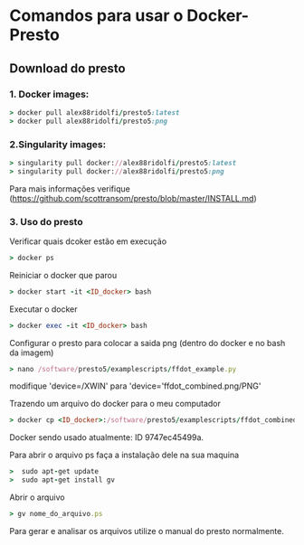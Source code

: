 # Comandos para usar o Docker-Presto

## Download do presto 

### 1. Docker images:
```Ruby
> docker pull alex88ridolfi/presto5:latest
> docker pull alex88ridolfi/presto5:png
```
### 2.Singularity images:
```Ruby
> singularity pull docker://alex88ridolfi/presto5:latest
> singularity pull docker://alex88ridolfi/presto5:png
```
Para mais informações verifique (https://github.com/scottransom/presto/blob/master/INSTALL.md)

### 3. Uso do presto

Verificar quais dcoker estão em execução 
```Ruby
> docker ps
```
Reiniciar o docker que parou 
```Ruby
> docker start -it <ID_docker> bash
```
Executar o docker 
```Ruby
> docker exec -it <ID_docker> bash
```
Configurar o presto para colocar a saida png  (dentro do docker e no bash da imagem)
```Ruby
> nano /software/presto5/examplescripts/ffdot_example.py
 ```
modifique 'device=/XWIN' para 'device='ffdot_combined.png/PNG'

Trazendo um arquivo do docker para o meu computador 
```Ruby
> docker cp <ID_docker>:/software/presto5/examplescripts/ffdot_combined.png /home/rafaely 
```
Docker sendo usado atualmente: ID 9747ec45499a.


Para abrir o arquivo ps faça a instalação dele na sua maquina 
```Ruby
>  sudo apt-get update
>  sudo apt-get install gv
```
Abrir o arquivo
```Ruby
> gv nome_do_arquivo.ps
```
Para gerar e analisar os arquivos utilize o manual do presto normalmente.
